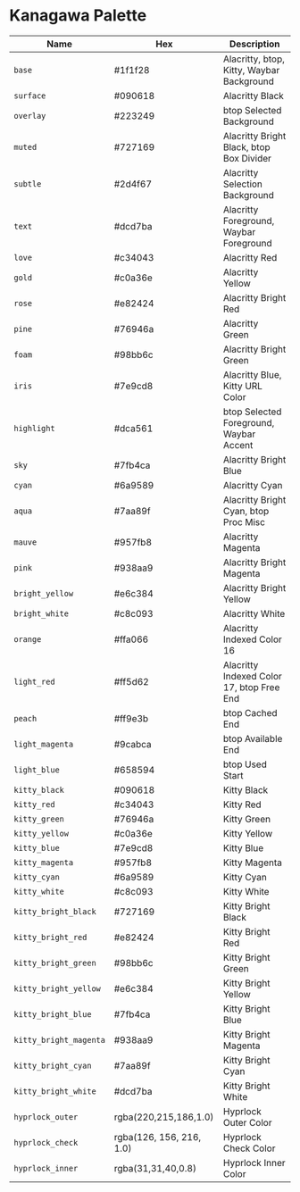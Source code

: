 # Kanagawa Palette

| Name | Hex | Description |
|---|---|---|
| `base` | #1f1f28 | Alacritty, btop, Kitty, Waybar Background |
| `surface` | #090618 | Alacritty Black |
| `overlay` | #223249 | btop Selected Background |
| `muted` | #727169 | Alacritty Bright Black, btop Box Divider |
| `subtle` | #2d4f67 | Alacritty Selection Background |
| `text` | #dcd7ba | Alacritty Foreground, Waybar Foreground |
| `love` | #c34043 | Alacritty Red |
| `gold` | #c0a36e | Alacritty Yellow |
| `rose` | #e82424 | Alacritty Bright Red |
| `pine` | #76946a | Alacritty Green |
| `foam` | #98bb6c | Alacritty Bright Green |
| `iris` | #7e9cd8 | Alacritty Blue, Kitty URL Color |
| `highlight` | #dca561 | btop Selected Foreground, Waybar Accent |
| `sky` | #7fb4ca | Alacritty Bright Blue |
| `cyan` | #6a9589 | Alacritty Cyan |
| `aqua` | #7aa89f | Alacritty Bright Cyan, btop Proc Misc |
| `mauve` | #957fb8 | Alacritty Magenta |
| `pink` | #938aa9 | Alacritty Bright Magenta |
| `bright_yellow` | #e6c384 | Alacritty Bright Yellow |
| `bright_white` | #c8c093 | Alacritty White |
| `orange` | #ffa066 | Alacritty Indexed Color 16 |
| `light_red` | #ff5d62 | Alacritty Indexed Color 17, btop Free End |
| `peach` | #ff9e3b | btop Cached End |
| `light_magenta` | #9cabca | btop Available End |
| `light_blue` | #658594 | btop Used Start |
| `kitty_black` | #090618 | Kitty Black |
| `kitty_red` | #c34043 | Kitty Red |
| `kitty_green` | #76946a | Kitty Green |
| `kitty_yellow` | #c0a36e | Kitty Yellow |
| `kitty_blue` | #7e9cd8 | Kitty Blue |
| `kitty_magenta` | #957fb8 | Kitty Magenta |
| `kitty_cyan` | #6a9589 | Kitty Cyan |
| `kitty_white` | #c8c093 | Kitty White |
| `kitty_bright_black` | #727169 | Kitty Bright Black |
| `kitty_bright_red` | #e82424 | Kitty Bright Red |
| `kitty_bright_green` | #98bb6c | Kitty Bright Green |
| `kitty_bright_yellow` | #e6c384 | Kitty Bright Yellow |
| `kitty_bright_blue` | #7fb4ca | Kitty Bright Blue |
| `kitty_bright_magenta` | #938aa9 | Kitty Bright Magenta |
| `kitty_bright_cyan` | #7aa89f | Kitty Bright Cyan |
| `kitty_bright_white` | #dcd7ba | Kitty Bright White |
| `hyprlock_outer` | rgba(220,215,186,1.0) | Hyprlock Outer Color |
| `hyprlock_check` | rgba(126, 156, 216, 1.0) | Hyprlock Check Color |
| `hyprlock_inner` | rgba(31,31,40,0.8) | Hyprlock Inner Color |
